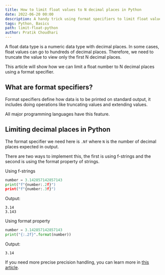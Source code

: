 ```yaml
---
title: How to limit float values to N decimal places in Python
date: 2022-06-20 00:00
description: A handy trick using format specifiers to limit float values.
tags: Python, Basics
path: limit-float-python
author: Pratik Choudhari
---
```


A float data type is a numeric data type with decimal places. In some cases, float values can go to hundreds of decimal places. Therefore, we need to truncate the value to view only the first N decimal places.

This article will show how we can limit a float number to N decimal places using a format specifier.

## What are format specifiers?

Format specifiers define how data is to be printed on standard output, it includes doing operations like truncating values and extending values.

All major programming languages have this feature.

## Limiting decimal places in Python

The format specifier we need here is `.Nf` where `N` is the number of decimal places expected in output.

There are two ways to implement this, the first is using f-strings and the second is using the format property of strings.

Using f-strings

```python
number = 3.142857142857143
print("f"{number:.2f}")
print("f"{number:.3f}")
```

Output:

```console
3.14
3.143
```

Using format property

```python
number = 3.142857142857143
print("{:.2f}".format(number))
```

Output:

```console
3.14
```

If you need more precise precision handling, you can learn more in [this article](/posts/precision-handling/).
